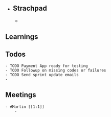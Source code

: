 - ## Strachpad
	-
## Learnings
## Todos
	- TODO Payment App ready for testing
	- TODO Followup on missing codes or failures
	- TODO Send sprint update emails
	-
## Meetings
	- #Martin [[1:1]]
		-